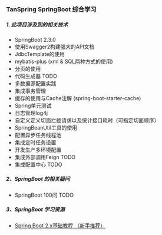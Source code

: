 ### TanSpring SpringBoot 综合学习


##### 1. 此项目涉及到的相关技术
 
- SpringBoot 2.3.0
- 使用Swagger2构建强大的API文档
- JdbcTemplate的使用
- mybatis-plus (xml & SQL两种方式的使用)
- 分页的使用
- 代码生成器 TODO
- 多数据源配置实践
- 集成事务管理
- 缓存的使用与Cache注解 (spring-boot-starter-cache)
- Spring单元测试
- 日志管理log4j
- 自定义定义切面拦截请求以及统计接口耗时（可指定切面顺序）
- SpringBeanUtil工具的使用 
- 配置异步任务线程池
- 集成定时任务设置
- 开发生产多环境配置
- 集成外部调用Feign TODO
- 集成配置中心 TODO





##### 2、SpringBoot 的相关疑问
- SpringBoot 100问 TODO




##### 3、SpringBoot 学习资源

 - [Spring Boot 2.x基础教程 （新手推荐）](http://blog.didispace.com/spring-boot-learning-2x/)

